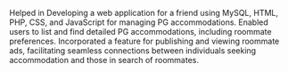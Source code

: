 
Helped in Developing a web application for a friend using MySQL, HTML, PHP, CSS, and JavaScript for managing PG accommodations. Enabled users to list and find detailed PG accommodations, including roommate preferences. Incorporated a feature for publishing and viewing roommate ads, facilitating seamless connections between individuals seeking accommodation and those in search of roommates.
